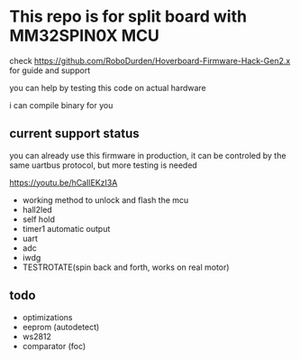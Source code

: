# This repo is for split board with MM32SPIN0X MCU

 check https://github.com/RoboDurden/Hoverboard-Firmware-Hack-Gen2.x for guide and support

 you can help by testing this code on actual hardware

 i can compile binary for you
 
## current support status

you can already use this firmware in production, it can be controled by the same uartbus protocol, but more testing is needed

https://youtu.be/hCaIlEKzI3A

* working method to unlock and flash the mcu
* hall2led
* self hold
* timer1 automatic output
* uart
* adc
* iwdg
* TESTROTATE(spin back and forth, works on real motor)

## todo

* optimizations
* eeprom (autodetect)
* ws2812
* comparator (foc)
